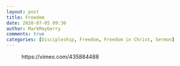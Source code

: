 ```yaml
---
layout: post
title: Freedom
date: 2020-07-05 09:30
author: MarkMayberry
comments: true
categories: [Discipleship, Freedom, Freedom in Christ, Sermon]
---
```

<!-- wp:core-embed/vimeo {"url":"https://vimeo.com/435884488","type":"video","providerNameSlug":"vimeo","className":"wp-embed-aspect-4-3 wp-has-aspect-ratio"} -->
<figure class="wp-block-embed-vimeo wp-block-embed is-type-video is-provider-vimeo wp-embed-aspect-4-3 wp-has-aspect-ratio"><div class="wp-block-embed__wrapper">
https://vimeo.com/435884488
</div></figure>
<!-- /wp:core-embed/vimeo -->
